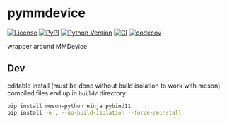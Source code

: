 # pymmdevice

[![License](https://img.shields.io/pypi/l/pymmdevice.svg?color=green)](https://github.com/tlambert03/pymmdevice/raw/main/LICENSE)
[![PyPI](https://img.shields.io/pypi/v/pymmdevice.svg?color=green)](https://pypi.org/project/pymmdevice)
[![Python Version](https://img.shields.io/pypi/pyversions/pymmdevice.svg?color=green)](https://python.org)
[![CI](https://github.com/tlambert03/pymmdevice/actions/workflows/ci.yml/badge.svg)](https://github.com/tlambert03/pymmdevice/actions/workflows/ci.yml)
[![codecov](https://codecov.io/gh/tlambert03/pymmdevice/branch/main/graph/badge.svg)](https://codecov.io/gh/tlambert03/pymmdevice)

wrapper around MMDevice

## Dev

editable install (must be done without build isolation to work with meson)
compiled files end up in `build/` directory

```sh
pip install meson-python ninja pybind11
pip install -e . --no-build-isolation --force-reinstall
```
